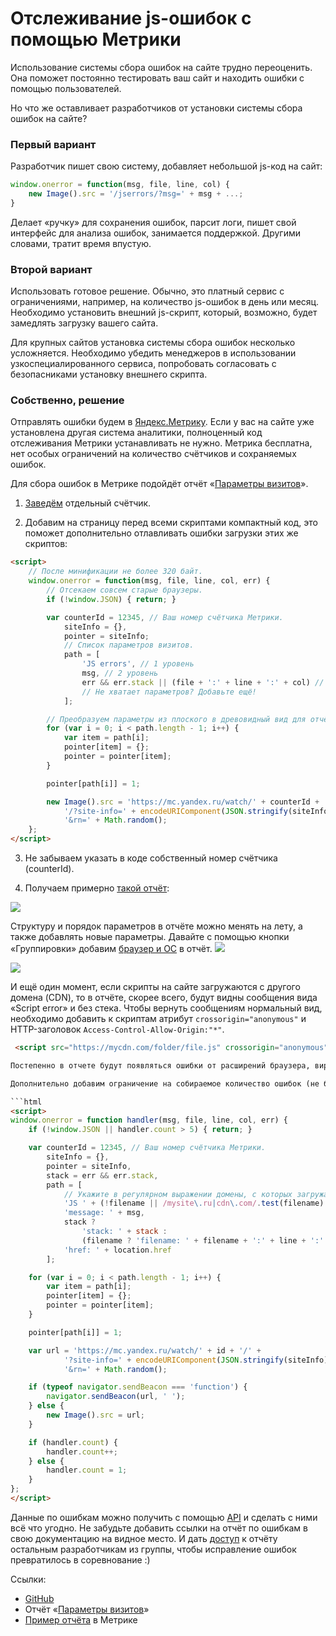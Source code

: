 # Отслеживание js-ошибок с помощью Метрики

Использование системы сбора ошибок на сайте трудно переоценить. Она поможет постоянно  тестировать ваш сайт и находить ошибки с помощью пользователей.

Но что же оставливает разработчиков от установки системы сбора ошибок на сайте?

### Первый вариант
Разработчик пишет свою систему, добавляет небольшой js-код на сайт:
```js
window.onerror = function(msg, file, line, col) {
    new Image().src = '/jserrors/?msg=' + msg + ...;
}
```
Делает «ручку» для сохранения ошибок, парсит логи, пишет свой интерфейс для анализа ошибок, занимается поддержкой. Другими словами, тратит время впустую.

### Второй вариант
Использовать готовое решение. Обычно, это платный сервис с ограничениями, например, на количество js-ошибок в день или месяц. Необходимо установить внешний js-скрипт, который, возможно, будет замедлять загрузку вашего сайта.

Для крупных сайтов установка системы сбора ошибок несколько усложняется. Необходимо убедить менеджеров в использовании узкоспециалированного сервиса, попробовать согласовать с безопасниками установку внешнего скрипта.

### Собственно, решение
Отправлять ошибки будем в [Яндекс.Метрику](https://metrika.yandex.ru). Если у вас на сайте уже установлена другая система аналитики, полноценный код отслеживания Метрики устанавливать не нужно. Метрика бесплатна, нет особых ограничений на количество счётчиков и сохраняемых ошибок.

Для сбора ошибок в Метрике подойдёт отчёт «[Параметры визитов](https://yandex.ru/support/metrika/reports/visit-params.xml)».

1. [Заведём](https://metrika.yandex.ru/add) отдельный счётчик.

2. Добавим на страницу перед всеми скриптами компактный код, это поможет дополнительно отлавливать ошибки загрузки этих же скриптов:
```html
<script>
    // После минификации не более 320 байт.
    window.onerror = function(msg, file, line, col, err) {
        // Отсекаем совсем старые браузеры.
        if (!window.JSON) { return; }

        var counterId = 12345, // Ваш номер счётчика Метрики.
            siteInfo = {},
            pointer = siteInfo;
            // Список параметров визитов.
            path = [
                'JS errors', // 1 уровень
                msg, // 2 уровень
                err && err.stack || (file + ':' + line + ':' + col) // 3 уровень
                // Не хватает параметров? Добавьте ещё!
            ];

        // Преобразуем параметры из плоского в древовидный вид для отчёта.
        for (var i = 0; i < path.length - 1; i++) {
            var item = path[i];
            pointer[item] = {};
            pointer = pointer[item];
        }

        pointer[path[i]] = 1;

        new Image().src = 'https://mc.yandex.ru/watch/' + counterId +
            '/?site-info=' + encodeURIComponent(JSON.stringify(siteInfo))
            '&rn=' + Math.random();
    };
</script>
```

3. Не забываем указать в коде собственный номер счётчика (counterId).

4. Получаем примерно [такой отчёт](https://metrika.yandex.ru/stat/user_vars?group=dekaminute&chart_type=pie&period=2017-03-12%3A2017-03-12&id=43395579):
<img src="https://raw.githubusercontent.com/hcodes/metrika-js-errors/master/screenshots/1.png" />

Структуру и порядок параметров в отчёте можно менять на лету, а также добавлять новые параметры.
Давайте с помощью кнопки «Группировки» добавим [браузер и ОС](https://metrika.yandex.ru/stat/user_vars?group=dekaminute&selected_rows=yZkKR9&chart_type=pie&period=2017-03-12%3A2017-03-12&metrics=ym%3As%3Avisits%2Cym%3As%3AsumParams&id=43395579) в отчёт.
<img src="https://raw.githubusercontent.com/hcodes/metrika-js-errors/master/screenshots/3.png" />

<img src="https://raw.githubusercontent.com/hcodes/metrika-js-errors/master/screenshots/4.png" />

И ещё один момент, если скрипты на сайте загружаются с другого домена (CDN), то в отчёте, скорее всего, будут видны сообщения вида «Script error» и без стека.
Чтобы вернуть сообщениям нормальный вид, необходимо добавить к скриптам атрибут `crossorigin="anonymous"` и HTTP-заголовок `Access-Control-Allow-Origin:"*"`.
```html
 <script src="https://mycdn.com/folder/file.js" crossorigin="anonymous"></script>```

Постепенно в отчете будут появляться ошибки от расширений браузера, вирусов и внешних скриптов (рекламные систем, кнопок социальных сетей и пр.). Чтобы отделить эти ошибки, доработаем код.

Дополнительно добавим ограничение на собираемое количество ошибок (не более 5) на странице. Например, ошибки, возникающие при движение мышки, могут создать сотни запросов в Метрику. Плюс, в современных браузерах данные будем отправлять через `sendBeacon`.

```html
<script>
window.onerror = function handler(msg, file, line, col, err) {
    if (!window.JSON || handler.count > 5) { return; }

    var counterId = 12345, // Ваш номер счётчика Метрики.
        siteInfo = {},
        pointer = siteInfo,
        stack = err && err.stack,
        path = [
            // Укажите в регулярном выражении домены, с которых загружаются ваши скрипты и сайт.
            'JS ' + (!filename || /mysite\.ru|cdn\.com/.test(filename) ? 'in' : 'ex') + 'ternal errors',
            'message: ' + msg,
            stack ?
                'stack: ' + stack :
                (filename ? 'filename: ' + filename + ':' + line + ':' + column : 'nofilename'),
            'href: ' + location.href
        ];

    for (var i = 0; i < path.length - 1; i++) {
        var item = path[i];
        pointer[item] = {};
        pointer = pointer[item];
    }

    pointer[path[i]] = 1;

    var url = 'https://mc.yandex.ru/watch/' + id + '/' +
            '?site-info=' + encodeURIComponent(JSON.stringify(siteInfo)) +
            '&rn=' + Math.random();

    if (typeof navigator.sendBeacon === 'function') {
        navigator.sendBeacon(url, ' ');
    } else {
        new Image().src = url;
    }

    if (handler.count) {
        handler.count++;
    } else {
        handler.count = 1;
    }
};
</script>
```

Данные по ошибкам можно получить с помощью [API](https://tech.yandex.ru/metrika/) и сделать с ними всё что угодно.
Не забудьте добавить ссылки на отчёт по ошибкам в свою документацию на видное место.
И дать [доступ](https://yandex.ru/support/metrika/general/access.xml) к отчёту остальным разработчикам из группы, чтобы исправление ошибок превратилось в соревнование :)

Ссылки:
- [GitHub](https://github.com/hcodes/metrika-js-errors/)
- Отчёт «[Параметры визитов](https://yandex.ru/support/metrika/reports/visit-params.xml)»
- [Пример отчёта](https://metrika.yandex.ru/stat/user_vars?group=dekaminute&selected_rows=yZkKR9&chart_type=pie&period=2017-03-12%3A2017-03-12&metrics=ym%3As%3Avisits%2Cym%3As%3AsumParams&id=43395579) в Метрике

